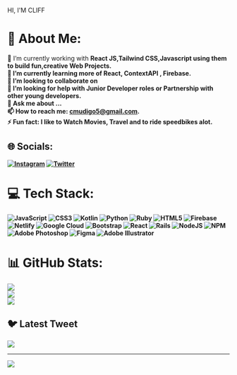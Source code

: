 HI, I'M CLIFF

# 💫 About Me:
🔭 I’m currently working  with <b>React JS,Tailwind CSS,Javascript using them to build fun,creative Web Projects.<b><br>🌱 I’m currently learning more of React, ContextAPI , Firebase.<br>👯 I’m looking to collaborate on <br> 🤔 I’m looking for help with Junior Developer roles or Partnership with other young developers.<br> 💬 Ask me about ...<br> 📫 How to reach me: cmudigo5@gmail.com.<br>⚡ Fun fact: I like to Watch Movies, Travel and to ride speedbikes alot.


## 🌐 Socials:
[![Instagram](https://img.shields.io/badge/Instagram-%23E4405F.svg?logo=Instagram&logoColor=white)](https://instagram.com/https://www.instagram.com/) [![Twitter](https://img.shields.io/badge/Twitter-%231DA1F2.svg?logo=Twitter&logoColor=white)](https://twitter.com/https://twitter.com/home?lang=en) 

# 💻 Tech Stack:
![JavaScript](https://img.shields.io/badge/javascript-%23323330.svg?style=for-the-badge&logo=javascript&logoColor=%23F7DF1E) ![CSS3](https://img.shields.io/badge/css3-%231572B6.svg?style=for-the-badge&logo=css3&logoColor=white) ![Kotlin](https://img.shields.io/badge/kotlin-%230095D5.svg?style=for-the-badge&logo=kotlin&logoColor=white) ![Python](https://img.shields.io/badge/python-3670A0?style=for-the-badge&logo=python&logoColor=ffdd54) ![Ruby](https://img.shields.io/badge/ruby-%23CC342D.svg?style=for-the-badge&logo=ruby&logoColor=white) ![HTML5](https://img.shields.io/badge/html5-%23E34F26.svg?style=for-the-badge&logo=html5&logoColor=white) ![Firebase](https://img.shields.io/badge/firebase-%23039BE5.svg?style=for-the-badge&logo=firebase) ![Netlify](https://img.shields.io/badge/netlify-%23000000.svg?style=for-the-badge&logo=netlify&logoColor=#00C7B7) ![Google Cloud](https://img.shields.io/badge/Google%20Cloud-%234285F4.svg?style=for-the-badge&logo=google-cloud&logoColor=white) ![Bootstrap](https://img.shields.io/badge/bootstrap-%23563D7C.svg?style=for-the-badge&logo=bootstrap&logoColor=white) ![React](https://img.shields.io/badge/react-%2320232a.svg?style=for-the-badge&logo=react&logoColor=%2361DAFB) ![Rails](https://img.shields.io/badge/rails-%23CC0000.svg?style=for-the-badge&logo=ruby-on-rails&logoColor=white) ![NodeJS](https://img.shields.io/badge/node.js-6DA55F?style=for-the-badge&logo=node.js&logoColor=white) ![NPM](https://img.shields.io/badge/NPM-%23000000.svg?style=for-the-badge&logo=npm&logoColor=white) ![Adobe Photoshop](https://img.shields.io/badge/adobephotoshop-%2331A8FF.svg?style=for-the-badge&logo=adobephotoshop&logoColor=white) 	![Figma](https://img.shields.io/badge/figma-%23F24E1E.svg?style=for-the-badge&logo=figma&logoColor=white) ![Adobe Illustrator](https://img.shields.io/badge/adobeillustrator-%23FF9A00.svg?style=for-the-badge&logo=adobeillustrator&logoColor=white)
# 📊 GitHub Stats:
![](https://github-readme-stats.vercel.app/api?username=CLIFF-MUDIGO&theme=dark&hide_border=false&include_all_commits=true&count_private=true)<br/>
![](https://github-readme-streak-stats.herokuapp.com/?user=CLIFF-MUDIGO&theme=dark&hide_border=false)<br/>
![](https://github-readme-stats.vercel.app/api/top-langs/?username=CLIFF-MUDIGO&theme=dark&hide_border=false&include_all_commits=true&count_private=true&layout=compact)

## 🐦 Latest Tweet
[![](https://gtce.itsvg.in/api?username=https://twitter.com/home?lang=en)](https://github.com/VishwaGauravIn/github-twitter-card-embed)

---
[![](https://visitcount.itsvg.in/api?id=CLIFF-MUDIGO&icon=0&color=10)](https://visitcount.itsvg.in)

<!-- Proudly created with GPRM ( https://gprm.itsvg.in ) -->

